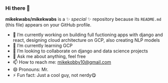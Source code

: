 ### Hi there 👋


**mikekwabs/mikekwabs** is a ✨ _special_ ✨ repository because its `README.md` (this file) appears on your GitHub profile.



- 🔭 I’m currently working on building full fuctioning apps with django and react, designing cloud architecture on GCP, also creating NLP models
- 🌱 I’m currently learning GCP
- 👯 I’m looking to collaborate on django and data science projects
- 💬 Ask me about anything, feel free
- 📫 How to reach me: mikekobby10@gmail.com
- 😄 Pronouns: Mr.
- ⚡ Fun fact: Just a cool guy, not nerdy😋

